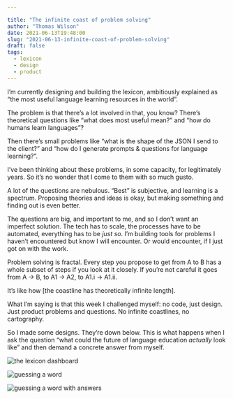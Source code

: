 ```yaml
---

title: "The infinite coast of problem solving"
author: "Thomas Wilson"
date: 2021-06-13T19:48:00
slug: "2021-06-13-infinite-coast-of-problem-solving"
draft: false
tags:
  - lexicon
  - design
  - product
---
```


I’m currently designing and building the lexicon, ambitiously explained as “the most useful language learning resources in the world”.

The problem is that there’s a lot involved in that, you know? There’s theoretical questions like “what does most useful mean?” and “how do humans learn languages”?

Then there’s small problems like “what is the shape of the JSON I send to the client?” and “how do I generate prompts & questions for language learning?”.

I’ve been thinking about these problems, in some capacity, for legitimately years. So it’s no wonder that I come to them with so much gusto.

A lot of the questions are nebulous. “Best” is subjective, and learning is a spectrum. Proposing theories and ideas is okay, but making something and finding out is even better.

The questions are big, and important to me, and so I don’t want an imperfect solution. The tech has to scale, the processes have to be automated, everything has to be _just so_. I’m building tools for problems I haven’t encountered but know I will encounter. Or would encounter, if I just got on with the work.

Problem solving is fractal. Every step you propose to get from A to B has a whole subset of steps if you look at it closely. If you’re not careful it goes from A -> B, to A1 -> A2, to A1.i -> A1.ii.

It’s like how [the coastline has theoretically infinite length].

What I’m saying is that this week I challenged myself: no code, just design. Just product problems and questions. No infinite coastlines, no cartography.

So I made some designs. They’re down below. This is what happens when I ask the question “what could the future of language education _actually_ look like” and then demand a concrete answer from myself.

![the lexicon dashboard](/assets/blog-images/2021-06-13/dashboard.png)

![guessing a word](/assets/blog-images/2021-06-13/guess-empty.png)

![guessing a word with answers](/assets/blog-images/2021-06-13/guess-answers.png)
